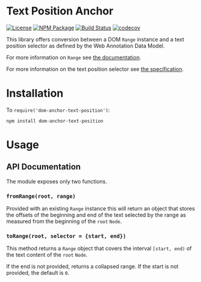 Text Position Anchor
====================

[![License](https://img.shields.io/badge/license-MIT-blue.svg)](http://opensource.org/licenses/MIT)
[![NPM Package](https://img.shields.io/npm/v/dom-anchor-text-position.svg)](https://www.npmjs.com/package/dom-anchor-text-position)
[![Build Status](https://travis-ci.org/tilgovi/dom-anchor-text-position.svg?branch=master)](https://travis-ci.org/tilgovi/dom-anchor-text-position)
[![codecov](https://img.shields.io/codecov/c/github/tilgovi/dom-anchor-text-position/master.svg)](https://codecov.io/gh/tilgovi/dom-anchor-text-position)

This library offers conversion between a DOM `Range` instance and a text
position selector as defined by the Web Annotation Data Model.

For more information on `Range` see
[the documentation](https://developer.mozilla.org/en-US/docs/Web/API/Range).

For more information on the text position selector see
[the specification](http://www.w3.org/TR/annotation-model/#text-position-selector).

Installation
============

To `require('dom-anchor-text-position')`:

    npm install dom-anchor-text-position

Usage
=====

## API Documentation

The module exposes only two functions.

### `fromRange(root, range)`

Provided with an existing `Range` instance this will return an object that
stores the offsets of the beginning and end of the text selected by the range as
measured from the beginning of the `root` `Node`.

### `toRange(root, selector = {start, end})`

This method returns a `Range` object that covers the interval `[start, end)` of
the text content of the `root` `Node`.

If the end is not provided, returns a collapsed range. If the start is not
provided, the default is `0`.
